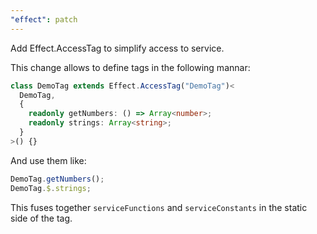 ```yaml
---
"effect": patch
---
```


Add Effect.AccessTag to simplify access to service.

This change allows to define tags in the following mannar:

```ts
class DemoTag extends Effect.AccessTag("DemoTag")<
  DemoTag,
  {
    readonly getNumbers: () => Array<number>;
    readonly strings: Array<string>;
  }
>() {}
```

And use them like:

```ts
DemoTag.getNumbers();
DemoTag.$.strings;
```

This fuses together `serviceFunctions` and `serviceConstants` in the static side of the tag.
